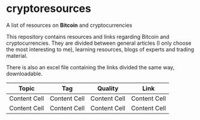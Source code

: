 # cryptoresources
A list of resources on **Bitcoin** and cryptocurrencies

This repository contains resources and links regarding Bitcoin and cryptocurrencies. 
They are divided between general articles (I only choose the most interesting to me), learning resources, blogs of experts and trading material.

There is also an excel file containing the links divided the same way, downloadable.

| Topic | Tag | Quality | Link | 
| ------------- | ------------- | ------------- |  ------------- |
| Content Cell  | Content Cell  | Content Cell | Content Cell | 
| Content Cell  | Content Cell  | Content Cell | Content Cell |
